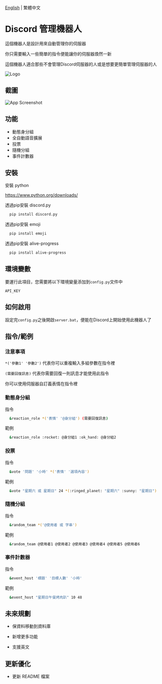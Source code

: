 
[English](README.md) | 繁體中文

# Discord 管理機器人

這個機器人是設計用來自動管理你的伺服器

你只需要輸入一些簡單的指令便能讓你的伺服器煥然一新

這個機器人適合那些不會管理Discord伺服器的人或是想要更簡單管理伺服器的人


![Logo](https://download.logo.wine/logo/Discord_(software)/Discord_(software)-Logo.wine.png)


## 截圖

![App Screenshot](https://media.discordapp.net/attachments/986465905582161970/991900345531904030/unknown.png)


## 功能

- 動態身分組
- 全自動語音擴展
- 投票
- 隨機分組
- 事件計數器


## 安裝

安裝 python

https://www.python.org/downloads/


透過pip安裝 discord.py

```bash
  pip install discord.py
```

透過pip安裝 emoji

```bash
  pip install emoji
```

透過pip安裝 alive-progress

```bash
  pip install alive-progress
```
## 環境變數

要運行此項目，您需要將以下環境變量添加到`config.py`文件中

`API_KEY`

## 如何啟用

設定完`config.py`之後開啟`server.bat`，便能在Discord上開始使用此機器人了

## 指令/範例

### 注意事項

`*('參數1' '參數2')` 代表你可以重複輸入多組參數在指令裡

`(需要回復訊息)` 代表你需要回復一則訊息才能使用此指令

你可以使用伺服器自訂義表情在指令裡

### 動態身分組

指令

```bash
  &reaction_role *('表情' '@身分組') (需要回復訊息)
```

範例

```bash
  &reaction_role :rocket: @身分組1 :ok_hand: @身分組2
```

### 投票

指令

```bash
  &vote '問題' '小時' *('表情' '選項內容')
```

範例

```bash
  &vote "星期六 或 星期日" 24 *(:ringed_planet: "星期六" :sunny: "星期日")
```

### 隨機分組

指令

```bash
  &random_team *('@使用者 或 字串')
```

範例

```bash
  &random_team @使用者1 @使用者2 @使用者3 @使用者4 @使用者5 @使用者6
```

### 事件計數器

指令

```bash
  &event_host '標題' '目標人數' '小時'
```

範例

```bash
  &event_host "星期日午餐烤肉趴" 10 48
```

## 未來規劃

- 保資料移動到資料庫

- 新增更多功能

- 支援英文

## 更新優化

- 更新 README 檔案

